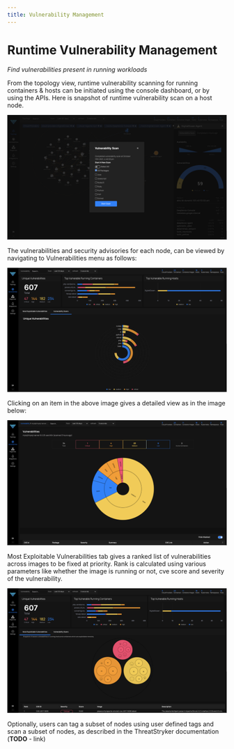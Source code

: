 ```yaml
---
title: Vulnerability Management
---
```


# Runtime Vulnerability Management

*Find vulnerabilities present in running workloads*

From the topology view, runtime vulnerability scanning for running containers & hosts can be initiated using the console dashboard, or by using the APIs. Here is snapshot of runtime vulnerability scan on a host node.

![Host Vulnerabilities](../img/DF_Vulnerability1.png)

The vulnerabilities and security advisories for each node, can be viewed by navigating to Vulnerabilities menu as follows:

![Node Vulnerabilities](../img/DF_Vulnerability2.png)

Clicking on an item in the above image gives a detailed view as in the image below:

![Detailed Reports](../img/DF_Vulnerability3.png)

Most Exploitable Vulnerabilities tab gives a ranked list of vulnerabilities across images to be fixed at priority. Rank is calculated using various parameters like whether the image is running or not, cve score and severity of the vulnerability.

![Most Exploitable Vulnerabilities](../img/DF_MostExploitableVulnerabilities.png)


Optionally, users can tag a subset of nodes using user defined tags and scan a subset of nodes, as described in the ThreatStryker documentation (**TODO** - link)

